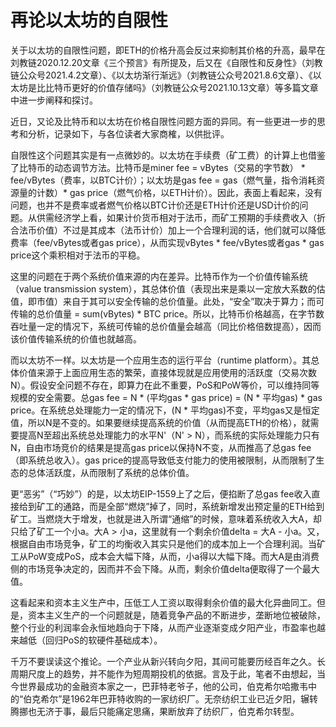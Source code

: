 # 再论以太坊的自限性



关于以太坊的自限性问题，即ETH的价格升高会反过来抑制其价格的升高，最早在刘教链2020.12.20文章《三个预言》有所提及，后又在《自限性和反身性》（刘教链公众号2021.4.2文章）、《以太坊渐行渐远》（刘教链公众号2021.8.6文章）、《以太坊是比比特币更好的价值存储吗》（刘教链公众号2021.10.13文章）等多篇文章中进一步阐释和探讨。

近日，又论及比特币和以太坊在价格自限性问题方面的异同。有一些更进一步的思考和分析，记录如下，与各位读者大家商榷，以供批评。

自限性这个问题其实是有一点微妙的。以太坊在手续费（矿工费）的计算上也借鉴了比特币的动态调节方法。比特币是miner fee = vBytes（交易的字节数） * fee/vBytes（费率，以BTC计价）；以太坊是gas fee = gas（燃气量，指令消耗资源量的计数）* gas price（燃气价格，以ETH计价）。因此，表面上看起来，没有问题，也并不是费率或者燃气价格以BTC计价还是ETH计价还是USD计价的问题。从供需经济学上看，如果计价货币相对于法币，而矿工预期的手续费收入（折合法币价值）不过是其成本（法币计价）加上一个合理利润的话，他们就可以降低费率（fee/vBytes或者gas price），从而实现vBytes * fee/vBytes或者gas * gas price这个乘积相对于法币的平稳。

这里的问题在于两个系统价值来源的内在差异。比特币作为一个价值传输系统（value transmission system），其总体价值（表现出来是乘以一定放大系数的估值，即市值）来自于其可以安全传输的总价值量。此处，“安全”取决于算力；而可传输的总价值量 = sum(vBytes) * BTC price。所以，比特币价格越高，在字节数吞吐量一定的情况下，系统可传输的总价值量会越高（同比价格倍数提高），因而该价值传输系统的价值也就越高。

而以太坊不一样。以太坊是一个应用生态的运行平台（runtime platform）。其总体价值来源于上面应用生态的繁荣，直接体现就是应用使用的活跃度（交易次数N）。假设安全问题不存在，即算力在此不重要，PoS和PoW等价，可以维持同等规模的安全需要。总gas fee = N * (平均gas * gas price) = (N * 平均gas) * gas price。在系统总处理能力一定的情况下，(N * 平均gas)不变，平均gas又是恒定值，所以N是不变的。如果要继续提高系统的价值（从而提高ETH的价格），就需要提高N至超出系统总处理能力的水平N'（N' > N），而系统的实际处理能力只有N，自由市场竞价的结果是提高gas price以保持N不变，从而推高了总gas fee（即系统总收入）。gas price的提高导致低支付能力的使用被限制，从而限制了生态的总体活跃度，从而限制了系统的总体价值。

更“恶劣”（“巧妙”）的是，以太坊EIP-1559上了之后，便掐断了总gas fee收入直接给到矿工的通路，而是全部“燃烧”掉了，同时，系统新增发出预定量的ETH给到矿工。当燃烧大于增发，也就是进入所谓“通缩”的时候，意味着系统收入大A，却只给了矿工一个小a。大A > 小a，这里就有一个剩余价值delta = 大A - 小a。又，根据自由市场竞争，矿工的均衡收入其实只是他们的成本加上一个合理利润。当矿工从PoW变成PoS，成本会大幅下降，从而，小a得以大幅下降。而大A是由消费侧的市场竞争决定的，因而并不会下降。从而，剩余价值delta便取得了一个最大值。

这看起来和资本主义生产中，压低工人工资以取得剩余价值的最大化异曲同工。但是，资本主义生产的一个问题就是，随着竞争产品的不断进步，垄断地位被破除，整个行业的利润率会永恒地趋向于下降，从而产业逐渐变成夕阳产业，市盈率也越来越低（回归PoS的软硬件基础成本）。

千万不要误读这个推论。一个产业从新兴转向夕阳，其间可能要历经百年之久。长周期尺度上的趋势，并不能作为短周期投机的依据。言及于此，笔者不由想起，当今世界最成功的金融资本家之一，巴菲特老爷子，他的公司，伯克希尔哈撒韦中的“伯克希尔”是1962年巴菲特收购的一家纺织厂。无奈纺织工业已近夕阳，辗转腾挪也无济于事，最后只能痛定思痛，果断放弃了纺织厂，伯克希尔转型。


